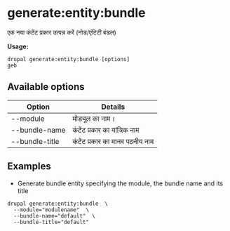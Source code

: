 # generate:entity:bundle
एक नया कंटेंट प्रकार उत्पन्न करें (नोड/एंटिटी बंडल)

**Usage:**
```
drupal generate:entity:bundle [options]
geb
```

## Available options
Option | Details
-------|-------------
--module | मोड्यूल का नाम।
--bundle-name | कंटेंट प्रकार का यांत्रिक नाम
--bundle-title | कंटेंट प्रकार का मानव पठनीय नाम

## Examples
* Generate bundle entity specifying the module, the bundle name and its title
```
drupal generate:entity:bundle  \
  --module="modulename"  \
  --bundle-name="default"  \
  --bundle-title="default"
```
